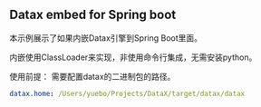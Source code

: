 Datax embed for Spring boot
-----------------------------
本示例展示了如果内嵌Datax引擎到Spring Boot里面。

内嵌使用ClassLoader来实现，非使用命令行集成，无需安装python。

使用前提：
需要配置datax的二进制包的路径。

```yaml
datax.home: /Users/yuebo/Projects/DataX/target/datax/datax
```